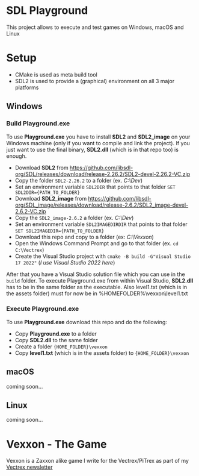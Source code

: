 # SDL Playground
This project allows to execute and test games on Windows, macOS and Linux

# Setup

- CMake is used as meta build tool
- SDL2 is used to provide a (graphical) environment on all 3 major platforms

## Windows

### Build Playground.exe

To use **Playground.exe** you have to install **SDL2** and **SDL2_image** on your Windows machine (only if you want to compile and link the project).
If you just want to use the final binary, **SDL2.dll** (which is in that repo too) is enough.

- Download **SDL2** from https://github.com/libsdl-org/SDL/releases/download/release-2.26.2/SDL2-devel-2.26.2-VC.zip
- Copy the folder ```SDL2-2.26.2``` to a folder (ex. *C:\Dev*)
- Set an environment variable ```SDL2DIR``` that points to that folder ```SET SDL2DIR={PATH_TO_FOLDER}```
- Download **SDL2_image** from https://github.com/libsdl-org/SDL_image/releases/download/release-2.6.2/SDL2_image-devel-2.6.2-VC.zip
- Copy the ```SDL2_image-2.6.2``` a folder (ex. *C:\Dev*)
- Set an environment variable ```SDL2IMAGEDIRDIR``` that points to that folder ```SET SDL2IMAGEDIR={PATH_TO_FOLDER}```
- Download this repo and copy to a folder (ex: *C:\Vexxon*)
- Open the Windows Command Prompt and go to that folder (ex. ```cd C:\Vectrex```)
- Create the Visual Studio project with ```cmake -B build -G"Visual Studio 17 2022"``` (*I use Visual Studio 2022 here*)

After that you have a Visual Studio solution file which you can use in the ```build``` folder.
To execute Playground.exe from within Visual Studio, **SDL2.dll** has to be in the same folder as the executable.
Also level1.txt (which is in the assets folder) must for now be in %HOMEFOLDER%\vexxon\level1.txt


### Execute Playground.exe

To use **Playground.exe** download this repo and do the following:

- Copy **Playground.exe** to a folder
- Copy **SDL2.dll** to the same folder
- Create a folder ```{HOME_FOLDER}\vexxon```
- Copy **level1.txt** (which is in the assets folder) to ```{HOME_FOLDER}\vexxon```


## macOS

coming soon...

## Linux

coming soon...

# Vexxon - The Game

Vexxon is a Zaxxon alike game I write for the Vectrex/PiTrex as part of my [Vectrex newsletter](https://vectrex.substack.com)